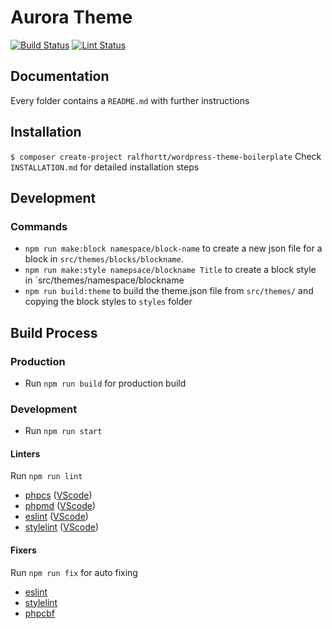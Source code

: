 # Aurora Theme

[![Build Status](https://github.com/ralfhortt/wordpress-theme-boilerplate/actions/workflows/php.yml/badge.svg)](https://github.com/ralfhortt/wordpress-theme-boilerplate/actions/workflows/php.yml)
[![Lint Status](https://github.com/ralfhortt/wordpress-theme-boilerplate/actions/workflows/lint.yml/badge.svg)](https://github.com/ralfhortt/wordpress-theme-boilerplate/actions/workflows/lint.yml)

## Documentation

Every folder contains a `README.md` with further instructions

## Installation

`$ composer create-project ralfhortt/wordpress-theme-boilerplate`
Check `INSTALLATION.md` for detailed installation steps

## Development

### Commands

-   `npm run make:block namespace/block-name` to create a new json file for a block in `src/themes/blocks/blockname`.
-   `npm run make:style namepsace/blockname Title` to create a block style in `src/themes/namespace/blockname
-   `npm run build:theme` to build the theme.json file from `src/themes/` and copying the block styles to `styles` folder

## Build Process

### Production

-   Run `npm run build` for production build

### Development

-   Run `npm run start`

#### Linters

Run `npm run lint`

-   [phpcs](https://github.com/squizlabs/PHP_CodeSniffer) ([VScode](https://marketplace.visualstudio.com/items?itemName=ikappas.phpcs))
-   [phpmd](https://phpmd.org/) ([VScode](https://marketplace.visualstudio.com/items?itemName=ecodes.vscode-phpmd))
-   [eslint](https://eslint.org/) ([VScode](https://marketplace.visualstudio.com/items?itemName=dbaeumer.vscode-eslint))
-   [stylelint](https://stylelint.io/) ([VScode](https://marketplace.visualstudio.com/items?itemName=shinnn.stylelint))

#### Fixers

Run `npm run fix` for auto fixing

-   [eslint](https://eslint.org/)
-   [stylelint](https://stylelint.io/)
-   [phpcbf](https://github.com/squizlabs/PHP_CodeSniffer/wiki/Fixing-Errors-Automatically)
